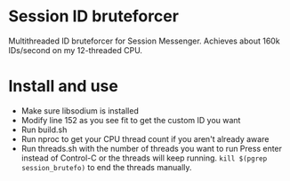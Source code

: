# Session ID bruteforcer
Multithreaded ID bruteforcer for Session Messenger. Achieves about 160k IDs/second on my 12-threaded CPU.

# Install and use
* Make sure libsodium is installed
* Modify line 152 as you see fit to get the custom ID you want
* Run build.sh
* Run nproc to get your CPU thread count if you aren't already aware
* Run threads.sh with the number of threads you want to run
Press enter instead of Control-C or the threads will keep running. ``kill $(pgrep session_brutefo)`` to end the threads manually.
